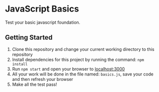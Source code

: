 # JavaScript Basics

Test your basic javascript foundation.

## Getting Started
1. Clone this repository and change your current working directory to this repository
1. Install dependencies for this project by running the command: `npm install`
1. Run `npm start` and open your browser to [localhost:3000](http://127.0.0.1:3000/)
1. All your work will be done in the file named: `basics.js`, save your code and then refresh your browser
1. Make all the test pass!
